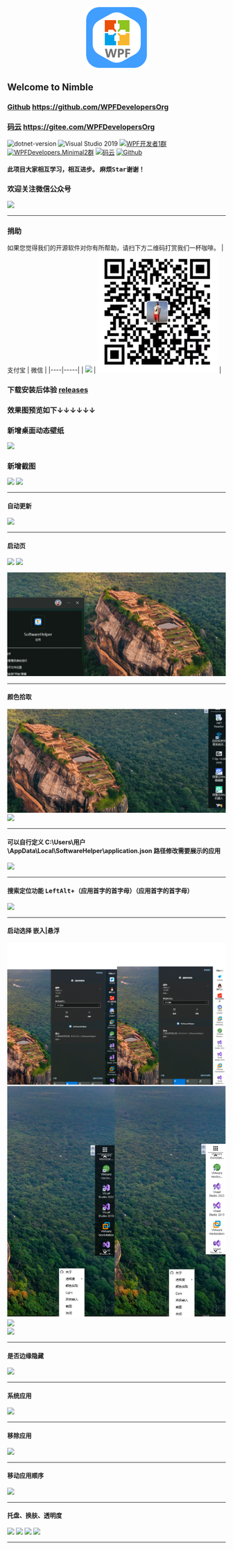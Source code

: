 <div align="center"><img src="https://github.com/WPFDevelopersOrg/ResourcesCache/raw/main/resources/SoftwareHelperLogo.png"/></div>   

##  Welcome to Nimble

### [Github](https://github.com/WPFDevelopersOrg) https://github.com/WPFDevelopersOrg  

### [码云](https://gitee.com/WPFDevelopersOrg) https://gitee.com/WPFDevelopersOrg  

![dotnet-version](https://img.shields.io/badge/.net%20framework-%E2%89%A54.0-blue)  ![Visual Studio 2019](https://img.shields.io/badge/Visual%20Studio%20-2019-blueviolet)  <a target="_blank" href="https://qm.qq.com/cgi-bin/qm/qr?k=B61RFy2vvpaKLEDxaW6NsDpPZA-eSyFh&jump_from=webapi"><img border="0" src="https://pub.idqqimg.com/wpa/images/group.png" alt="WPF开发者" title="WPF开发者">1群</a>  <a target="_blank" href="https://qm.qq.com/cgi-bin/qm/qr?k=vqNCZyd2q2j0QvLkYYCNosK-TYXpoDyF&jump_from=webapi"><img border="0" src="https://pub.idqqimg.com/wpa/images/group.png" alt="WPFDevelopers.Minimal" title="WPFDevelopers.Minimal">2群</a> [![码云](https://img.shields.io/badge/Gitee-%E7%A0%81%E4%BA%91-orange)](https://gitee.com/yanjinhua/SoftwareHelper.git)   [![Github](https://img.shields.io/badge/%20-github-%2324292e)](https://github.com/yanjinhuagood/SoftwareHelper)   


#### 此项目大家相互学习，相互进步。  麻烦<kbd>Star</kbd>谢谢！

### 欢迎关注微信公众号  
<img src="https://gitee.com/WPFDevelopersOrg/ResourcesCache/raw/main/resources/wxgzh.jpg"/>     

----------
### 捐助
如果您觉得我们的开源软件对你有所帮助，请扫下方二维码打赏我们一杯咖啡。
| 支付宝 | 微信 |
|----|-----|
|  <img src="https://gitee.com/WPFDevelopersOrg/ResourcesCache/raw/main/resources/Alipay.png"/>   |   <img src="https://github.com/WPFDevelopersOrg/ResourcesCache/raw/main/resources/WeChatPay.png"/>   |

### **下载安装后体验 [releases](https://gitee.com/WPFDevelopersOrg/SoftwareHelper/releases/)**   


### __效果图预览如下↓↓↓↓↓↓__   

### 新增桌面动态壁纸
<img src="https://gitee.com/WPFDevelopersOrg/ResourcesCache/raw/main/resources/SoftwareHelperResource/convertNimble-Close.gif"/>  

### 新增截图  
<img src="https://gitee.com/WPFDevelopersOrg/ResourcesCache/raw/main/resources/WPFDevelopersResource/DrawInk.gif"/> 
<img src="https://gitee.com/WPFDevelopersOrg/ResourcesCache/raw/main/resources/WPFDevelopersResource/DrawArrow.gif"/>   

----------

#### 自动更新  

<img src="https://gitee.com/WPFDevelopersOrg/ResourcesCache/raw/main/resources/SoftwareHelperResource/AutoUpdater.gif"/>  

----------

#### 启动页  

<img src="https://gitee.com/WPFDevelopersOrg/ResourcesCache/raw/main/resources/SoftwareHelperResource/GIFfree.gif"/>  

<img src="https://gitee.com/WPFDevelopersOrg/ResourcesCache/raw/main/resources/SoftwareHelperResource/free1.png"/>   

![启动页](https://raw.githubusercontent.com/WPFDevelopersOrg/ResourcesCache/main/resources/SoftwareHelperResource/启动.gif)    

----------

#### 颜色拾取 

![颜色拾取](https://raw.githubusercontent.com/WPFDevelopersOrg/ResourcesCache/main/resources/SoftwareHelperResource/ColorSelect.gif)   
<img src="https://gitee.com/WPFDevelopersOrg/ResourcesCache/raw/main/resources/SoftwareHelperResource/GIFColor.gif"/>  

----------

#### 可以自行定义 C:\Users\用户\AppData\Local\SoftwareHelper\application.json 路径修改需要展示的应用

<img src="https://gitee.com/WPFDevelopersOrg/ResourcesCache/raw/main/resources/SoftwareHelperResource/jsonconfig.png"/>  

----------

#### 搜索定位功能 <kbd>LeftAlt</kbd>+<kbd>（应用首字的首字母）</kbd>（应用首字的首字母）

<img src="https://gitee.com/WPFDevelopersOrg/ResourcesCache/raw/main/resources/SoftwareHelperResource/KeyBoardEntry.png"/>  

----------

#### 启动选择 __嵌入|悬浮__ 

![嵌入黑皮肤与白皮肤](https://raw.githubusercontent.com/WPFDevelopersOrg/ResourcesCache/main/resources/SoftwareHelperResource/嵌入黑皮肤与白皮肤.png)
![悬浮黑皮肤与白皮肤](https://raw.githubusercontent.com/WPFDevelopersOrg/ResourcesCache/main/resources/SoftwareHelperResource/悬浮黑皮肤与白皮肤.png)
<img src="https://gitee.com/WPFDevelopersOrg/ResourcesCache/raw/main/resources/SoftwareHelperResource/desktop.gif"/>  
<img src="https://gitee.com/WPFDevelopersOrg/ResourcesCache/raw/main/resources/SoftwareHelperResource/select.png"/>  

----------

#### 是否边缘隐藏 

<img src="https://gitee.com/WPFDevelopersOrg/ResourcesCache/raw/main/resources/SoftwareHelperResource/IsEdgeHide.png"/>  

----------

#### 系统应用

<img src="https://gitee.com/WPFDevelopersOrg/ResourcesCache/raw/main/resources/SoftwareHelperResource/systemAppliction.png"/>  

----------

#### 移除应用

<img src="https://gitee.com/WPFDevelopersOrg/ResourcesCache/raw/main/resources/SoftwareHelperResource/Remove.png"/>  

----------

#### 移动应用顺序

<img src="https://gitee.com/WPFDevelopersOrg/ResourcesCache/raw/main/resources/SoftwareHelperResource/drag.png"/>  

----------

#### 托盘、换肤、透明度

<img src="https://gitee.com/WPFDevelopersOrg/ResourcesCache/raw/main/resources/SoftwareHelperResource/original.png"/>  
<img src="https://gitee.com/WPFDevelopersOrg/ResourcesCache/raw/main/resources/SoftwareHelperResource/MheelGif.gif"/>  
<img src="https://gitee.com/WPFDevelopersOrg/ResourcesCache/raw/main/resources/SoftwareHelperResource/GIFNew.gif"/>  
<img src="https://gitee.com/WPFDevelopersOrg/ResourcesCache/raw/main/resources/SoftwareHelperResource/GIFMini.gif"/>  

----------

